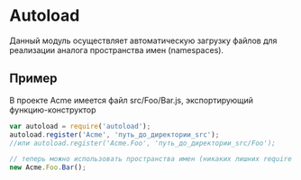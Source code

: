 Autoload
================

Данный модуль осуществляет автоматическую загрузку файлов для реализации аналога пространства имен (namespaces). 

Пример
---------
В проекте Acme имеется файл src/Foo/Bar.js, экспортирующий функцию-конструктор

```javascript
var autoload = require('autoload');
autoload.register('Acme', 'путь_до_директории_src');
//или autoload.register('Acme.Foo', 'путь_до_директории_src/Foo');

// теперь можно использовать пространства имен (никаких лишних require не нужно)
new Acme.Foo.Bar();
```